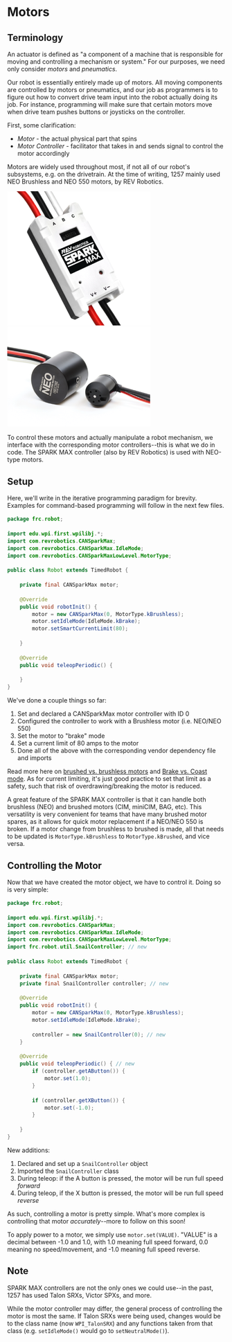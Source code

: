 # Motors

## Terminology

An actuator is defined as "a component of a machine that is responsible for moving and controlling a mechanism or system." For our purposes, we need only consider *motors* and *pneumatics*. 

Our robot is essentially entirely made up of motors. All moving components are controlled by motors or pneumatics, and our job as programmers is to figure out how to convert drive team input into the robot actually doing its job. For instance, programming will make sure that certain motors move when drive team pushes buttons or joysticks on the controller.

First, some clarification:

- *Motor* - the actual physical part that spins
- *Motor Controller* - facilitator that takes in and sends signal to control the motor accordingly

Motors are widely used throughout most, if not all of our robot's subsystems, e.g. on the drivetrain. At the time of writing, 1257 mainly used NEO Brushless and NEO 550 motors, by REV Robotics. 

<img src="img/SPARKMAX.png" width="330" height=""> <img src="img/NEOvs550.png" width="330"> 

To control these motors and actually manipulate a robot mechanism, we interface with the corresponding motor controllers--this is what we do in code. The SPARK MAX controller (also by REV Robotics) is used with NEO-type motors. 

## Setup

Here, we'll write in the iterative programming paradigm for brevity. Examples for command-based programming will follow in the next few files.

```java
package frc.robot;

import edu.wpi.first.wpilibj.*;
import com.revrobotics.CANSparkMax;
import com.revrobotics.CANSparkMax.IdleMode;
import com.revrobotics.CANSparkMaxLowLevel.MotorType;

public class Robot extends TimedRobot {

    private final CANSparkMax motor;
    
    @Override
    public void robotInit() {
        motor = new CANSparkMax(0, MotorType.kBrushless);
        motor.setIdleMode(IdleMode.kBrake);
        motor.setSmartCurrentLimit(80);

    }

    @Override
    public void teleopPeriodic() {

    }
}
```

We've done a couple things so far:

1. Set and declared a CANSparkMax motor controller with ID 0
2. Configured the controller to work with a Brushless motor (i.e. NEO/NEO 550)
3. Set the motor to "brake" mode
4. Set a current limit of 80 amps to the motor
4. Done all of the above with the corresponding vendor dependency file and imports

Read more here on [brushed vs. brushless motors](https://cordlessdrillzone.com/drill-wars/brushless-vs-brushed-motor/) and [Brake vs. Coast mode](https://www.chiefdelphi.com/t/what-is-brake-coast-mode/163649). As for current limiting, it's just good practice to set that limit as a safety, such that risk of overdrawing/breaking the motor is reduced.

A great feature of the SPARK MAX controller is that it can handle both brushless (NEO) and brushed motors (CIM, miniCIM, BAG, etc). This versatility is very convenient for teams that have many brushed motor spares, as it allows for quick motor replacement if a NEO/NEO 550 is broken. If a motor change from brushless to brushed is made, all that needs to be updated is `MotorType.kBrushless` to `MotorType.kBrushed`, and vice versa.

## Controlling the Motor

Now that we have created the motor object, we have to control it. Doing so is very simple:

```java
package frc.robot;

import edu.wpi.first.wpilibj.*;
import com.revrobotics.CANSparkMax;
import com.revrobotics.CANSparkMax.IdleMode;
import com.revrobotics.CANSparkMaxLowLevel.MotorType;
import frc.robot.util.SnailController; // new

public class Robot extends TimedRobot {

    private final CANSparkMax motor;
    private final SnailController controller; // new
    
    @Override
    public void robotInit() {
        motor = new CANSparkMax(0, MotorType.kBrushless);
        motor.setIdleMode(IdleMode.kBrake);

        controller = new SnailController(0); // new
    }

    @Override
    public void teleopPeriodic() { // new
        if (controller.getAButton()) {
            motor.set(1.0);
        }

        if (controller.getXButton()) {
            motor.set(-1.0);
        }

    }
}
```

New additions: 

1. Declared and set up a `SnailController` object
2. Imported the `SnailController` class
3. During teleop: if the A button is pressed, the motor will be run full speed *forward*
4. During teleop, if the X button is pressed, the motor will be run full speed *reverse*

As such, controlling a motor is pretty simple. What's more complex is controlling that motor *accurately*--more to follow on this soon!

To apply power to a motor, we simply use `motor.set(VALUE)`. "VALUE" is a decimal between -1.0 and 1.0, with 1.0 meaning full speed forward, 0.0 meaning no speed/movement, and -1.0 meaning full speed reverse.

## Note

SPARK MAX controllers are not the only ones we could use--in the past, 1257 has used Talon SRXs, Victor SPXs, and more. 

While the motor controller may differ, the general process of controlling the motor is most the same. If Talon SRXs were being used, changes would be to the class name (now `WPI_TalonSRX`) and any functions taken from that class (e.g. `setIdleMode()` would go to `setNeutralMode()`).
